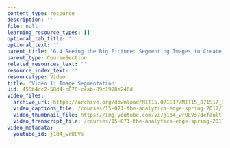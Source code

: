 ```yaml
---
content_type: resource
description: ''
file: null
learning_resource_types: []
optional_tab_title: ''
optional_text: ''
parent_title: '6.4 Seeing the Big Picture: Segmenting Images to Create Data  (Recitation)'
parent_type: CourseSection
related_resources_text: ''
resource_index_text: ''
resourcetype: Video
title: 'Video 1: Image Segmentation'
uid: 455b4cc2-58d4-b076-c4ab-89c1978e246d
video_files:
  archive_url: https://archive.org/download/MIT15.071S17/MIT15_071S17_Session_6.4.02_300k.mp4
  video_captions_file: /courses/15-071-the-analytics-edge-spring-2017/794ebf7d8a8955ff8fa531f11f063788_j1d4_wrUEVs.vtt
  video_thumbnail_file: https://img.youtube.com/vi/j1d4_wrUEVs/default.jpg
  video_transcript_file: /courses/15-071-the-analytics-edge-spring-2017/dc18e66ed88643c86abff1349ab66b8e_j1d4_wrUEVs.pdf
video_metadata:
  youtube_id: j1d4_wrUEVs
---
```

